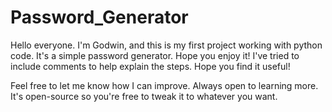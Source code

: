 # Password_Generator
Hello everyone. I'm Godwin, and this is my first project working with python code. It's a simple password generator. Hope you enjoy it!
I've tried to include comments to help explain the steps. 
Hope you find it useful!

Feel free to let me know how I can improve. Always open to learning more. It's open-source so you're free to tweak it to whatever you want.
